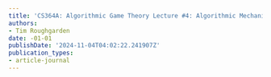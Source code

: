 ```yaml
---
title: 'CS364A: Algorithmic Game Theory Lecture #4: Algorithmic Mechanism Design'
authors:
- Tim Roughgarden
date: -01-01
publishDate: '2024-11-04T04:02:22.241907Z'
publication_types:
- article-journal
---
```

